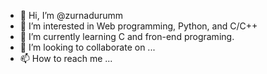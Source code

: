 - 👋 Hi, I’m @zurnadurumm
- 👀 I’m interested in Web programming, Python, and C/C++
- 🌱 I’m currently learning C and fron-end programing.
- 💞️ I’m looking to collaborate on ...
- 📫 How to reach me ...

<!---
zurnadurumm/zurnadurumm is a ✨ special ✨ repository because its `README.md` (this file) appears on your GitHub profile.
You can click the Preview link to take a look at your changes.
--->
